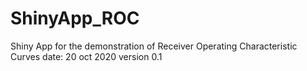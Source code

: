 # ShinyApp_ROC
Shiny App for the demonstration of Receiver Operating Characteristic Curves
date: 20 oct 2020
version 0.1